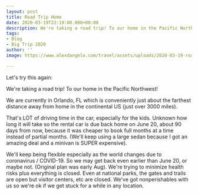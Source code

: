 ```yaml
---
layout: post
title: Road Trip Home
date: 2020-03-19T22:19:00.000+00:00
description: We're taking a road trip! To our home in the Pacific Northwest!
tags:
- Blog
- Big Trip 2020
author: ''
image: https://www.alexdangelo.com/travel/assets/uploads/2020-03-19-road-trip-home-potential-route.png

---
```

Let's try this again: 

We're taking a road trip! To our home in the Pacific Northwest!

We are currently in Orlando, FL which is conveniently just about the farthest distance away from home in the continental US (just over 3000 miles).

That's LOT of driving time in the car, especially for the kids. Unknown how long it will take so the rental car is due back home on June 20, about 90 days from now, because it was cheaper to book full months at a time instead of partial months. (We'll keep using a large sedan because I got an amazing deal and a minivan is SUPER expensive).

We'll keep being flexible especially as the world changes due to coronavirus / COVID-19. So we may get back even earlier than June 20, or maybe not. (Original plan was early Aug). We're trying to minimize health risks plus everything is closed. Even at national parks, the gates and trails are open but visitor centers, etc are closed. We've got nonperishables with us so we're ok if we get stuck for a while in any location.